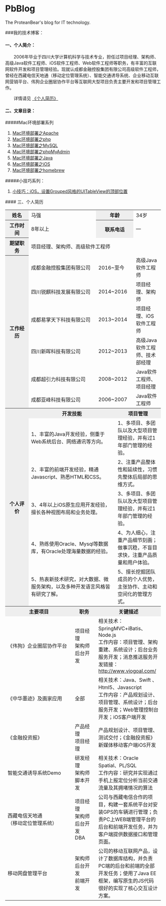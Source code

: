 # PbBlog
The ProteanBear's blog for  IT technology.

###我的技术博客：
#### 一、个人简介：
&#160; &#160; &#160; &#160;2006年毕业于四川大学计算机科学与技术专业，担任过项目经理、架构师、高级Java软件工程师、iOS软件工程师、Web软件工程师等职务，有丰富的互联网软件开发和项目管理经验。现就认成都金融控股集团有限公司高级软件工程师，曾经在西藏电信天地通（移动定位管理系统）、智能交通诱导系统、企业移动互联网营销平台、伟狗企业圈层协作平台等互联网大型项目负责主要开发和项目管理工作。

&#160; &#160; &#160; &#160;详情请见&#160;[《个人简历》](#resume)
#### 二、文章目录：

#####Mac环境部署系列
1. [Mac环境部署之Apache](deploy/deploy_mac_1_apache.md)
2. [Mac环境部署之php](deploy/deploy_mac_2_php.md)
3. [Mac环境部署之MySQL](deploy/deploy_mac_3_MySQL.md)
4. [Mac环境部署之phpMyAdmin](deploy/deploy_mac_4_phpmyadmin.md)
5. [Mac环境部署之Java](deploy/deploy_mac_5_Java.md)
6. [Mac环境部署之iOS](deploy/deploy_mac_6_iOS.md)
7. [Mac环境部署之homebrew](deploy/deploy_mac_7_homebrew.md)

#####小技巧系列：
1. [小技巧：iOS，设置Grouped风格的UITableView的顶部位置](tips/tips_iOS_1_设置Grouped风格的UITableView的顶部位置.md)

<span id="resume" />
#### 三、个人简历

<table style="max-width:660px">
	<tbody>
	<tr>
		<th style="background-color:#EEE;width:60px;">姓名</th>
		<td colspan=2 style="min-width:200px;">马强</td>
		<th colspan=2 style="background-color:#EEE;width:60px;">年龄</th>
		<td>34岁</td>
	</tr>
	<tr>
		<th style="background-color:#EEE;">工作时间</th>
		<td colspan=2>8年以上</td>
		<th colspan=2 style="background-color:#EEE;">联系电话</th>
		<td>—</td>
	</tr>
	<tr>
		<th style="background-color:#EEE;">期望职务</th>
		<td colspan=5>项目经理、架构师、高级软件工程师</td>
	</tr>
	<tr>
		<th rowspan=6 style="background-color:#EEE;">工作经历</th>
		<td colspan=2>成都金融控股集团有限公司</td>
		<td colspan=2>2016~至今</td>
		<td >高级Java软件工程师</td>
	</tr>
	<tr>
		<td colspan=2>四川锐麒科技发展有限公司</td>
		<td colspan=2>2014~2016</td>
		<td >项目经理、架构师</td>
	</tr>
	<tr>
		<td colspan=2>成都易掌天下科技有限公司</td>
		<td colspan=2>2013~2014</td>
		<td >项目经理、iOS软件工程师</td>
	</tr>
	<tr>
		<td colspan=2>四川新晖科技有限公司</td>
		<td colspan=2>2012~2013</td>
		<td >高级Java软件工程师、技术部经理</td>
	</tr>
	<tr>
		<td colspan=2>成都超引力科技有限公司</td>
		<td colspan=2>2008~2012</td>
		<td >Java软件工程师、项目经理</td>
	</tr>
	<tr>
		<td colspan=2>成都亚峰科技有限公司</td>
		<td colspan=2>2006~2007</td>
		<td >Java软件工程师</td>
	</tr>		
	</tbody>
	<tr>
		<th rowspan=6 style="background-color:#EEE;">个人评价</th>
		<th style="background-color:#EEE;" colspan=3>开发技能</th>
		<th style="background-color:#EEE;" colspan=2>项目管理</th>
	</tr>
	<tr>
		<td colspan=3>1、丰富的Java开发经验，侧重于Web系统后台、网络通讯等方向。</td>
		<td colspan=2>1、多项目、多团队以及大型项目管理经验，并有过1年部门管理的经验。</td>
	</tr>
	<tr>
		<td colspan=3>2、丰富的前端开发经验，精通Javascript、熟悉HTML和CSS。</td>
		<td colspan=2>2、注重产品整体性和延续性，习惯先整体后局部的思维方式。</td>
	</tr>
	<tr>
		<td colspan=3>3、4年以上iOS原生应用开发经验，擅长各种视图布局和业务处理。</td>
		<td colspan=2>3、多项目、多团队以及大型项目管理经验，并有过1年部门管理的经验。</td>
	</tr>
	<tr>
		<td colspan=3>4、熟练使用Oracle、Mysql等数据库，有Oracle处理海量数据的经验。</td>
		<td colspan=2>4、为人细心，注重产品细节刻画；做事沉稳，不盲目求快，注重产品质量和用户体验。</td>
	</tr>
	<tr>
		<td colspan=3>5、热衷新技术研究，对大数据、微服务架构，以及多种开发语言风格皆有研究了解。</td>
		<td colspan=2>5、擅长挖掘团队成员的个人优势，主张协作、主动和空间化的管理方式。</td>
	</tr>
	<tr>
		<th style="background-color:#EEE;min-width:150px" colspan=2>主要项目</th>
		<th style="background-color:#EEE;width:60px" colspan=1>职务</th>
		<th style="background-color:#EEE;" colspan=4>关键描述</th>
	</tr>
	<tr>
		<td colspan=2>《伟狗》企业圈层协作平台</td>
		<td colspan=1>项目经理<br>架构师<br>后台开发</td>
		<td colspan=4>相关技术：SpringMVC+iBatis、Node.js<br>工作内容：项目管理、架构重建、系统设计；后台业务服务开发；消息推送服务开发链接：<a href="http://www.viogoal.com/">http://www.viogoal.com/</a></td>
	</tr>
	<tr>
		<td colspan=2>《中华墨迹》及画家应用</td>
		<td colspan=1>全部</td>
		<td colspan=4>相关技术：Java、Swift 、Html5、Javascript<br>工作内容：产品规划设计、项目管理、系统设计；后台服务开发；Web管理控制台开发；iOS客户端开发</td>
	</tr>
	<tr>
		<td colspan=2>《金融投资报》</td>
		<td colspan=1>产品经理<br>项目经理</td>
		<td colspan=4>产品规划设计、项目管理、测试交付；《金融投资报》新媒体移动客户端iOS开发</td>
	</tr>
	<tr>
		<td colspan=2>智能交通诱导系统Demo</td>
		<td colspan=1>研发经理<br>架构师<br>脚本开发</td>
		<td colspan=4>相关技术：Oracle Spatial、PL/SQL<br>工作内容：研究并实现通过手机上报定位分析当前交通流量及其拥堵情况的算法</td>
	</tr>
	<tr>
		<td colspan=2>西藏电信天地通<br>（移动定位管理系统）</td>
		<td colspan=1>项目经理<br>架构师<br>后台开发<br>DBA</td>
		<td colspan=4>公司与西藏电信合作的项目，构建一套系统平台对安装GPS的车辆进行管理；负责PC上WEB端管理平台的后台和前端开发任务，并为客户端提供数据接口和管理页面。</td>
	</tr>
	<tr>
		<td colspan=2>移动网盘管理平台</td>
		<td colspan=1>架构师<br>后台开发<br>前端开发</td>
		<td colspan=4>公司的移动互联网产品，设计了数据库结构，并负责PC端的后台和前端的全部开发任务；使用了Java EE框架，编写原生的JS代码很好的实现了核心交互设计方案。</td>
	</tr>
</table>